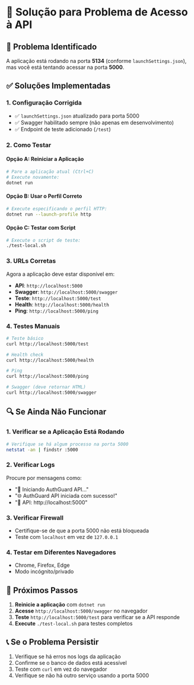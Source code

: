 # 🔧 Solução para Problema de Acesso à API

## 🚨 Problema Identificado

A aplicação está rodando na porta **5134** (conforme `launchSettings.json`), mas você está tentando acessar na porta **5000**.

## ✅ Soluções Implementadas

### 1. **Configuração Corrigida**
- ✅ `launchSettings.json` atualizado para porta 5000
- ✅ Swagger habilitado sempre (não apenas em desenvolvimento)
- ✅ Endpoint de teste adicionado (`/test`)

### 2. **Como Testar**

#### Opção A: Reiniciar a Aplicação
```bash
# Pare a aplicação atual (Ctrl+C)
# Execute novamente:
dotnet run
```

#### Opção B: Usar o Perfil Correto
```bash
# Execute especificando o perfil HTTP:
dotnet run --launch-profile http
```

#### Opção C: Testar com Script
```bash
# Execute o script de teste:
./test-local.sh
```

### 3. **URLs Corretas**

Agora a aplicação deve estar disponível em:
- **API**: `http://localhost:5000`
- **Swagger**: `http://localhost:5000/swagger`
- **Teste**: `http://localhost:5000/test`
- **Health**: `http://localhost:5000/health`
- **Ping**: `http://localhost:5000/ping`

### 4. **Testes Manuais**

```bash
# Teste básico
curl http://localhost:5000/test

# Health check
curl http://localhost:5000/health

# Ping
curl http://localhost:5000/ping

# Swagger (deve retornar HTML)
curl http://localhost:5000/swagger
```

## 🔍 Se Ainda Não Funcionar

### 1. **Verificar se a Aplicação Está Rodando**
```bash
# Verifique se há algum processo na porta 5000
netstat -an | findstr :5000
```

### 2. **Verificar Logs**
Procure por mensagens como:
- "🚀 Iniciando AuthGuard API..."
- "🌐 AuthGuard API iniciada com sucesso!"
- "📍 API: http://localhost:5000"

### 3. **Verificar Firewall**
- Certifique-se de que a porta 5000 não está bloqueada
- Teste com `localhost` em vez de `127.0.0.1`

### 4. **Testar em Diferentes Navegadores**
- Chrome, Firefox, Edge
- Modo incógnito/privado

## 🎯 Próximos Passos

1. **Reinicie a aplicação** com `dotnet run`
2. **Acesse** `http://localhost:5000/swagger` no navegador
3. **Teste** `http://localhost:5000/test` para verificar se a API responde
4. **Execute** `./test-local.sh` para testes completos

## 📞 Se o Problema Persistir

1. Verifique se há erros nos logs da aplicação
2. Confirme se o banco de dados está acessível
3. Teste com `curl` em vez do navegador
4. Verifique se não há outro serviço usando a porta 5000 